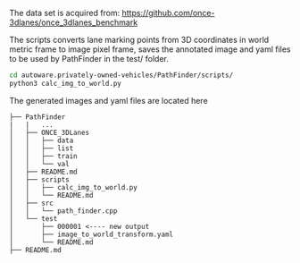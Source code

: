 The data set is acquired from: https://github.com/once-3dlanes/once_3dlanes_benchmark

The scripts converts lane marking points from 3D coordinates in world metric frame to image pixel frame, saves the annotated image and yaml files to be used by PathFinder in the test/ folder.
```sh
cd autoware.privately-owned-vehicles/PathFinder/scripts/
python3 calc_img_to_world.py 
``` 

The generated images and yaml files are located here
```
├── PathFinder
|   |   ...
│   ├── ONCE_3DLanes
│   │   ├── data
│   │   ├── list
│   │   ├── train
│   │   └── val
│   ├── README.md
│   ├── scripts
│   │   ├── calc_img_to_world.py
│   │   └── README.md
│   ├── src
│   │   └── path_finder.cpp
│   └── test
│       ├── 000001 <---- new output
│       ├── image_to_world_transform.yaml
│       └── README.md
├── README.md

```